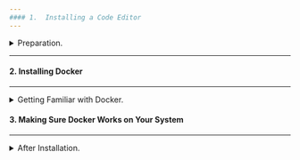```yaml
---
#### 1.  Installing a Code Editor
---
```


<details>
<summary> Preparation.</summary>

## VS Code

- https://code.visualstudio.com

</details>

---

#### 2. Installing Docker

---

<details>
<summary> Getting Familiar with Docker.</summary>

- Docker For Mac : https://docs.docker.com/docker-for-mac/install/ .
- Docker For Windows : https://docs.docker.com/docker-for-windows/install/ .
- Docker For Linux :

## </details>

#### 3. Making Sure Docker Works on Your System

---

<details>
<summary> After Installation.</summary>

## Check your Docker version

```
docker --version
```

## Check your Docker Compose version

```
docker-compose --version
```

</details>
